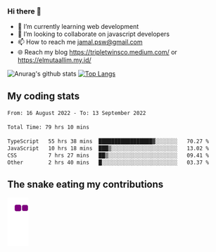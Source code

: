 ### Hi there 👋

<!--
**padepokanpenguin/padepokanpenguin** is a ✨ _special_ ✨ repository because its `README.md` (this file) appears on your GitHub profile.
-->

- 🌱 I’m currently learning  web development
- 👯 I’m looking to collaborate on javascript developers
- 📫 How to reach me jamal.psw@gmail.com
- 🌐 Reach my blog https://tripletwinsco.medium.com/ or https://elmutaallim.my.id/

![Anurag's github stats](https://github-readme-stats.vercel.app/api?username=padepokanpenguin&count_private=true&disable_animations=false&show_icons=true&theme=default)
[![Top Langs](https://github-readme-stats.vercel.app/api/top-langs/?username=padepokanpenguin&theme=default&layout=compact)](https://github.com/padepokanpenguin)

## My coding stats

<!--START_SECTION:waka-->

```text
From: 16 August 2022 - To: 13 September 2022

Total Time: 79 hrs 10 mins

TypeScript   55 hrs 38 mins  █████████████████▓░░░░░░░   70.27 %
JavaScript   10 hrs 18 mins  ███▒░░░░░░░░░░░░░░░░░░░░░   13.02 %
CSS          7 hrs 27 mins   ██▒░░░░░░░░░░░░░░░░░░░░░░   09.41 %
Other        2 hrs 40 mins   █░░░░░░░░░░░░░░░░░░░░░░░░   03.37 %
```

<!--END_SECTION:waka-->


## The snake eating my contributions
![snake gif](https://github.com/padepokanpenguin/padepokanpenguin/blob/output/github-contribution-grid-snake.gif)
